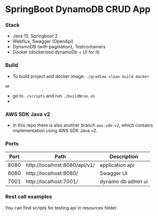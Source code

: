 # SpringBoot DynamoDB CRUD App 

### Stack

- Java 15, Springboot 2
- Webflux, Swagger (OpenApi)
- DynamoDB (with pagination), Testcontainers
- Docker (dockerized dynamoDb + UI for it)

### Build

- To build project and docker image: `./gradlew clean build docker`

or

- go to `./scripts` and run `./buildNrun.sh`
- 
### AWS SDK Java v2

- In this repo there is also another branch `aws-sdk-v2`, which contains implementation using AWS SDK Java v2.

### Ports

|  Port  |                Path                    |  Description             |
| ------ | -------------------------------------- | ------------------------ |
|  8080  | http://localhost:8080/api/v1/          | application api          |
|  8080  | http://localhost:8080/                 | Swagger UI               |
|  7001  | http://localhost:7001/                 | dynamo db admin ui       |

### Rest call examples

You can find scripts for testing api in resources folder.